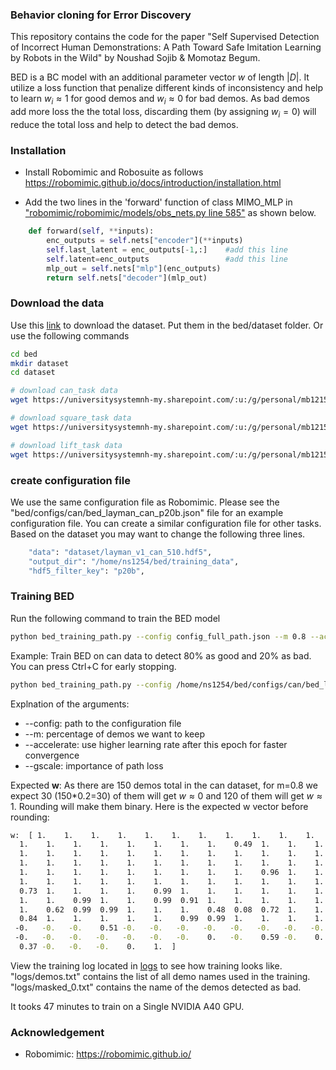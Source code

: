 ### Behavior cloning for Error Discovery
This repository contains the code for the paper "Self Supervised Detection of Incorrect Human Demonstrations: A Path
Toward Safe Imitation Learning by Robots in the Wild" by Noushad Sojib & Momotaz Begum.

BED is a BC model with an additional parameter vector $w$ of length $|D|$. It utilize a loss function that penalize different kinds of inconsistency and help to learn $w_i\approx1$ for good demos and $w_i\approx0$ for bad demos. As bad demos add more loss the the total loss, discarding them (by assigning $w_i=0$) will reduce the total loss and help to detect the bad demos.

### Installation
* Install Robomimic and Robosuite as follows https://robomimic.github.io/docs/introduction/installation.html

* Add the two lines in the 'forward' function of class MIMO_MLP in ["robomimic/robomimic/models/obs_nets.py line 585"](https://github.com/ARISE-Initiative/robomimic/blob/9273f9cce85809b4f49cb02c6b4d4eeb2fe95abb/robomimic/models/obs_nets.py#L585) as shown below.

```python
    def forward(self, **inputs):
        enc_outputs = self.nets["encoder"](**inputs) 
        self.last_latent = enc_outputs[-1,:]    #add this line
        self.latent=enc_outputs                 #add this line
        mlp_out = self.nets["mlp"](enc_outputs)
        return self.nets["decoder"](mlp_out)
``` 

### Download the data 
Use this [link](https://universitysystemnh-my.sharepoint.com/:f:/g/personal/mb1215_usnh_edu/EpIt98g81rBBpVtUxi8pldsB-FthJ8I5FA650TxfQS2Ydw?e=ja4JNI) to download the dataset. Put them in the bed/dataset folder. Or use the following commands
```bash
cd bed
mkdir dataset
cd dataset

# download can_task data
wget https://universitysystemnh-my.sharepoint.com/:u:/g/personal/mb1215_usnh_edu/EdaW2mZ4mRpGg0CKbTEwG5UBbKCxqXqlGnyIHdhL-o8Ahw?download=1 -O layman_v1_can_510.hdf5

# download square_task data
wget https://universitysystemnh-my.sharepoint.com/:u:/g/personal/mb1215_usnh_edu/ERbUWCBrp1xAj49yUOmoHJ8B4x6G_1EgNaUNHiZsSd_V7g?download=1 -O layman_v1_square_180.hdf5

# download lift_task data
wget https://universitysystemnh-my.sharepoint.com/:u:/g/personal/mb1215_usnh_edu/EQyR2TBr5aZKusxWCnn0Y6ABJJXDNeHZL2vhUCq-4__9Sw?download=1 -O layman_v1_lift_260.hdf5

```

### create configuration file
We use the same configuration file as Robomimic. Please see the "bed/configs/can/bed_layman_can_p20b.json" file for an example configuration file. You can create a similar configuration file for other tasks. Based on the dataset you may want to change the following three lines.
```bash
    "data": "dataset/layman_v1_can_510.hdf5",
    "output_dir": "/home/ns1254/bed/training_data",
    "hdf5_filter_key": "p20b",
```


### Training BED 

Run the following command to train the BED model
```bash
python bed_training_path.py --config config_full_path.json --m 0.8 --accelerate 40 --gscale 5
```
Example: Train BED on can data to detect 80% as good and 20% as bad. You can press Ctrl+C for early stopping.
```bash
python bed_training_path.py --config /home/ns1254/bed/configs/can/bed_layman_can_p20b.json --m 0.8 --accelerate 40 --gscale 5
```
Explnation of the arguments:
* --config: path to the configuration file
* --m: percentage of demos we want to keep
* --accelerate: use higher learning rate after this epoch for faster convergence
* --gscale: importance of path loss

Expected <b>w</b>: As there are 150 demos total in the can dataset, for m=0.8 we expect 30 (150*0.2=30) of them will get $w\approx0$ and 120 of them will get $w\approx1$. Rounding will make them binary. Here is the expected w vector before rounding:
```bash
w:  [ 1.    1.    1.    1.    1.    1.    1.    1.    1.    1.    1.    1.
  1.    1.    1.    1.    1.    1.    1.    1.    0.49  1.    1.    1.
  1.    1.    1.    1.    1.    1.    1.    1.    1.    1.    1.    1.
  1.    1.    1.    1.    1.    1.    1.    1.    1.    1.    1.    1.
  1.    1.    1.    1.    1.    1.    1.    1.    1.    0.96  1.    1.
  1.    1.    1.    1.    1.    1.    1.    1.    1.    1.    1.    1.
  0.73  1.    1.    1.    1.    0.99  1.    1.    1.    1.    1.    1.
  1.    1.    0.99  1.    1.    0.99  0.91  1.    1.    1.    1.    1.
  1.    0.62  0.99  0.99  1.    1.    1.    0.48  0.08  0.72  1.    1.
  0.84  1.    1.    1.    1.    1.    0.99  0.99  1.    1.    1.    1.
 -0.   -0.   -0.    0.51 -0.   -0.   -0.   -0.   -0.   -0.   -0.   -0.
 -0.   -0.   -0.   -0.   -0.   -0.   -0.    0.   -0.    0.59 -0.    0.
  0.37 -0.   -0.   -0.    0.    1.  ]
```

View the training log located in <a href="logs/20240408221524/logs">logs</a> to see how training looks like. "logs/demos.txt" contains the list of all demo names used in the training. "logs/masked_0.txt" contains the name of the demos detected as bad.

It tooks 47 minutes to train on a Single NVIDIA A40 GPU.



### Acknowledgement
* Robomimic: https://robomimic.github.io/
